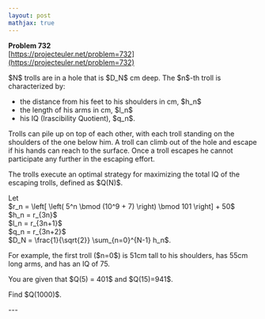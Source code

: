 ```yaml
---
layout: post
mathjax: true
---
```

**Problem 732**  
[https://projecteuler.net/problem=732](https://projecteuler.net/problem=732)

<p>
$N$ trolls are in a hole that is $D_N$ cm deep. The $n$-th troll is characterized by:
</p>
<ul>
<li>the distance from his feet to his shoulders in cm, $h_n$</li>
<li>the length of his arms in cm, $l_n$</li>
<li>his IQ (Irascibility Quotient), $q_n$.</li>
</ul>
<p>
Trolls can pile up on top of each other, with each troll standing on the shoulders of the one below him. A troll can climb out of the hole and escape if his hands can reach to the surface. Once a troll escapes he cannot participate any further in the escaping effort.
</p>
<p>
The trolls execute an optimal strategy for maximizing the total IQ of the escaping trolls, defined as $Q(N)$.
</p>
<p>
Let<br />
$r_n = \left[ \left( 5^n \bmod (10^9 + 7) \right) \bmod 101 \right] + 50$
<br />
$h_n = r_{3n}$
<br />
$l_n = r_{3n+1}$
<br />
$q_n = r_{3n+2}$
<br />
$D_N = \frac{1}{\sqrt{2}} \sum_{n=0}^{N-1} h_n$.
</p>
<p>
For example, the first troll ($n=0$) is 51cm tall to his shoulders, has 55cm long arms, and has an IQ of 75.
</p>
<p>
You are given that $Q(5) = 401$ and $Q(15)=941$.
</p>
<p>
Find $Q(1000)$.</p>
---
